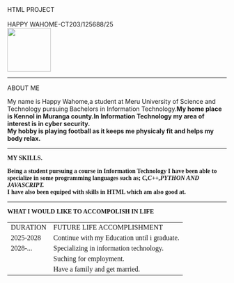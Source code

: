 <html><head>HTML PROJECT</head>
<body>
  <BODY BGCOLOUR=BLUE<FONT=ALGERIAN COLOUR=YELLOW><NAME></NAME><br/><br>HAPPY WAHOME-CT203/125688/25<br/><img src="C:\users\Happy Wahome\gallery\pictures\pic"length=100 width=100/><hr/>ABOUT ME<br/><p><font face Georgia colour=black>My name is Happy Wahome,a student at Meru University of Science and Technology pursuing Bachelors in Information Technology.<b>My home place is Kennol in Muranga county.<b/>In Information Technology my area of interest is in cyber security.<br/>My hobby is playing football as it keeps me physicaly fit and helps my body relax.</p><hr/><FONT FACE=ALGERIAN COLOUR=YELLOW>MY SKILLS.<br/><p><Font face=Georgia colour=black>Being a student pursuing a course in<b> Information Technology</b> I have been able to specialize in some programming languages such as;<i> C,C++,PYTHON AND JAVASCRIPT.</i><br/>I have also been equiped with skills in HTML which am also good at.<br/><FONT FACE=ALGERIAN COLOUR=BLUE><hr/> WHAT I WOULD LIKE TO ACCOMPOLISH IN LIFE<br/><p></p><Font face=Georgia colour=black><table border"2">
<tr>
<td>DURATION</td>
<td>FUTURE LIFE ACCOMPLISHMENT</td>
</tr>
<tr>
<td>2025-2028</td>
<td>Continue with my Education until i graduate.</td>
</tr>
<tr> 
<td>2028-...</td>
<td>Specializing in information technology.</td>
</tr>
<tr>
<td></td>
<td>Suching for employment.</td>
</tr>
<tr>
<td></td>
<td>Have a family and get married.</td>
</tr> 

